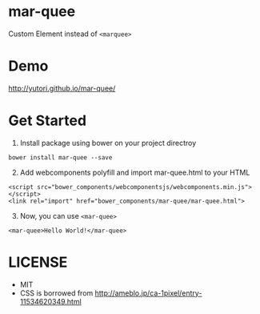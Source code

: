 # mar-quee
Custom Element instead of `<marquee>`

# Demo
http://yutori.github.io/mar-quee/

# Get Started

1. Install package using bower on your project directroy
```
bower install mar-quee --save
```

2. Add webcomponents polyfill and import mar-quee.html to your HTML
```
<script src="bower_components/webcomponentsjs/webcomponents.min.js"></script>
<link rel="import" href="bower_components/mar-quee/mar-quee.html">
```
3. Now, you can use `<mar-quee>`
```
<mar-quee>Hello World!</mar-quee>
```

# LICENSE
* MIT
* CSS is borrowed from http://ameblo.jp/ca-1pixel/entry-11534620349.html
